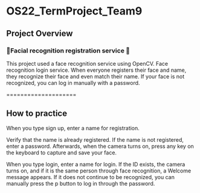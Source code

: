 # OS22_TermProject_Team9
## Project Overview
### 🐥Facial recognition registration service 🐥
This project used a face recognition service using OpenCV. Face recognition login service. When everyone registers their face and name, they recognize their face and even match their name. If your face is not recognized, you can log in manually with a password.

====================
## How to practice
When you type sign up, enter a name for registration.

Verify that the name is already registered.
If the name is not registered, enter a password.
Afterwards, when the camera turns on, press any key on the keyboard to capture and save your face.

When you type login, enter a name for login.
If the ID exists, the camera turns on, and if it is the same person through face recognition, a Welcome message appears.
If it does not continue to be recognized, you can manually press the p button to log in through the password.
